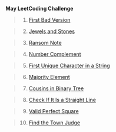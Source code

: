 **May LeetCoding Challenge**
>1. [First Bad Version](./Day_1_First_Bad_Version)

>2. [Jewels and Stones](./Day_2_Jewels_and_Stones)

>3. [Ransom Note](./Day_3_Ransom_Note)

>4. [Number Complement](./Day_4_Number_Complement)

>5. [First Unique Character in a String](./Day_5_First_Unique_Character_in_a_String)

>6. [Majority Element](./Day_6_Majority_Element)

>7. [Cousins in Binary Tree](./Day_7_Cousins_in_Binary_Tree)

>8. [Check If It Is a Straight Line](./Day_8_Check_If_It_Is_a_Straight_Line)

>9. [Valid Perfect Square](./Day_9_Valid_Perfect_Square)

>10. [Find the Town Judge](./Day_10_Find_the_Town_Judge)
